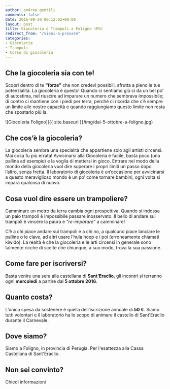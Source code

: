 ```yaml
---
author: andrea.gentili
comments: false
date: 2016-09-20 00:12:02+00:00
layout: post
title: Giocoleria e Trampoli a Foligno (PG)
redirect_from: "/vieni-a-provare"
categories:
- Giocoleria
- Trampoli
- Corso di giocoleria
---
```


## Che la giocoleria sia con te!
Scopri dentro di te **“forze”** che non credevi possibili, sfrutta a pieno le tue potenzialità. La giocoleria è questo! Quando ci sentiamo giù ci da un bel po’ di autostima, nel riuscire ad imparare un numero che sembrava impossibile; di contro ci mantiene con i piedi per terra, perchè ci ricorda che c’è sempre un limite alle nostre capacità e quando raggiungiamo questo limite non resta che spostarlo più la.

![Giocoleria Foligno]({{ site.baseurl }}/img/dal-5-ottobre-a-foligno.jpg)

## Che cos’è la giocoleria?
La giocoleria sembra una specialità che appartiene solo agli artisti circensi.
Mai cosa fu più errata!
Avvicinarsi alla Giocoleria é facile, basta poco (una pallina ad esempio) e la voglia di mettersi in gioco.
Entrare nel modo della mondo della giocoleria vuol dire superare i propri limiti un passo dopo l’altro, senza fretta.
Il laboratorio di giocoleria è un’occasione per avvicinarsi a questo meraviglioso mondo è un po’ come tornare bambini, ogni volta si impara qualcosa di nuovo.

## Cosa vuol dire essere un trampoliere?
Camminare un metro da terra cambia ogni prospettiva. Quando si indossa un paio trampoli è impossibile passare inosservato. Il bello di andare sui trampoli è vincere la paura e *“re-imparare”* a camminare!

C’è a chi piace andare sui trampoli e a chi no, a qualcuno piace lanciare le palline o le clave, ad altri usare l’hula hoop e i poi (erroneamente chiamati kiwido). La realtà è che la giocoleria e le arti circensi in generale sono talmente ricche di scelte che chiunque, a suo modo, trova la sua passione.

## Come fare per iscriversi?
Basta venire una sera alla castellana di **Sant’Eraclio**, gli incontri si terranno ogni **mercoledì** a partire dal **5 ottobre 2016**.

## Quanto costa?
L’unica spesa da sostenere è quella dell’iscrizione annuale di **50 €**. Siamo tutti volontari e il laboratorio ha lo scopo di animare il castello di Sant’Eraclio durante il Carnevale.

## Dove siamo?
Siamo a Foligno, in provincia di Perugia.
Per l'esattezza alla Cassa Castellana di Sant'Eraclio.

## Non sei convinto?
Chiedi informazioni


